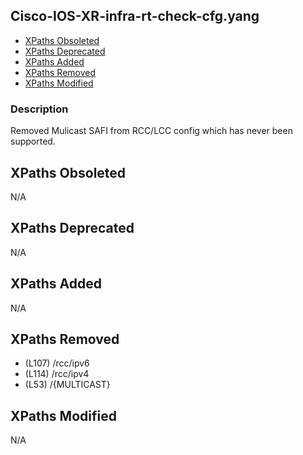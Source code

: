 ## Cisco-IOS-XR-infra-rt-check-cfg.yang

- [XPaths Obsoleted](#xpaths-obsoleted)
- [XPaths Deprecated](#xpaths-deprecated)
- [XPaths Added](#xpaths-added)
- [XPaths Removed](#xpaths-removed)
- [XPaths Modified](#xpaths-modified)

### Description

Removed Mulicast SAFI from RCC/LCC config which has never been supported.

## XPaths Obsoleted

N/A

## XPaths Deprecated

N/A

## XPaths Added

N/A

## XPaths Removed

- (L107)	/rcc/ipv6
- (L114)	/rcc/ipv4
- (L53)	/{MULTICAST}

## XPaths Modified

N/A

